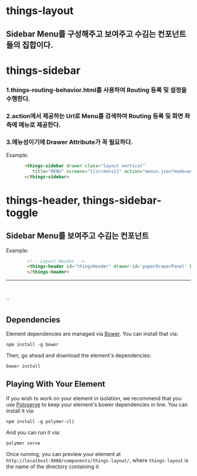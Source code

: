 # things-layout

## Sidebar Menu를 구성해주고 보여주고 수김는 컨포넌트들의 집합이다.

# things-sidebar
### 1.things-routing-behavior.html를 사용하여 Routing 등록 및 설정을 수행한다.
### 2.action에서 제공하는 Url로 Menu를 검색하여 Routing 등록 및 화면 좌측에 메뉴로 제공한다.
### 3.메뉴성이기에 Drawer Attribute가 꼭 필요하다.

Example:

``` html
       <things-sidebar drawer class="layout vertical"
          title="MENU" screens="{{screens}}" action="menus.json?mode=auth">
       </things-sidebar>
```

# things-header, things-sidebar-toggle

## Sidebar Menu를 보여주고 수김는 컨포넌트

Example: 
```html
        <!-- Layout Header -->
        <things-header id="thingsHeader" drawer-id='paperDrawerPanel' brand-image-id="[[domainAppObj.brand_image]]">
        </things-header>
```

*****

</br></br>
``

## Dependencies

Element dependencies are managed via [Bower](http://bower.io/). You can
install that via:

    npm install -g bower

Then, go ahead and download the element's dependencies:

    bower install

## Playing With Your Element

If you wish to work on your element in isolation, we recommend that you use
[Polyserve](https://github.com/PolymerLabs/polyserve) to keep your element's
bower dependencies in line. You can install it via:

    npm install -g polymer-cli

And you can run it via:

    polymer serve

Once running, you can preview your element at
`http://localhost:8080/components/things-layout/`, where `things-layout` is the name of the directory containing it.
